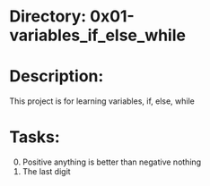 # Directory: 0x01-variables_if_else_while

# Description: 
This project is for learning variables, if, else, while

# Tasks:
0. Positive anything is better than negative nothing
1. The last digit

